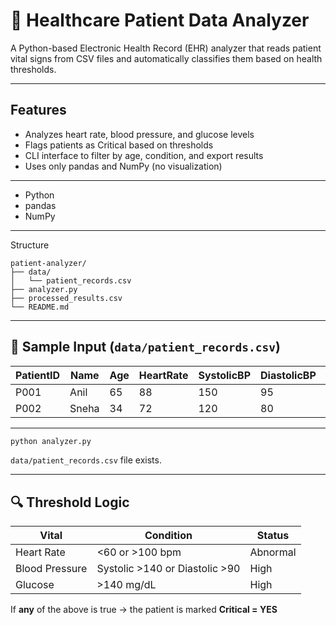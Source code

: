# 🏥 Healthcare Patient Data Analyzer

A Python-based Electronic Health Record (EHR) analyzer that reads patient vital signs from CSV files and automatically classifies them based on health thresholds.

---

## Features

- Analyzes heart rate, blood pressure, and glucose levels
- Flags patients as Critical based on thresholds
- CLI interface to filter by age, condition, and export results
- Uses only pandas and NumPy (no visualization)

---



- Python
- pandas
- NumPy

---
 Structure

```
patient-analyzer/
├── data/
│   └── patient_records.csv
├── analyzer.py
├── processed_results.csv
└── README.md
```

---

## 📄 Sample Input (`data/patient_records.csv`)

| PatientID | Name  | Age | HeartRate | SystolicBP | DiastolicBP | Glucose |
|-----------|-------|-----|-----------|------------|--------------|---------|
| P001      | Anil  | 65  | 88        | 150        | 95           | 180     |
| P002      | Sneha | 34  | 72        | 120        | 80           | 95      |

---



```bash
python analyzer.py
```

 `data/patient_records.csv` file exists.

---

## 🔍 Threshold Logic

| Vital         | Condition           | Status    |
|---------------|---------------------|-----------|
| Heart Rate    | <60 or >100 bpm     | Abnormal  |
| Blood Pressure| Systolic >140 or Diastolic >90 | High |
| Glucose       | >140 mg/dL          | High      |

If **any** of the above is true → the patient is marked **Critical = YES**


